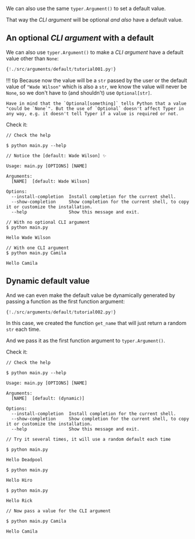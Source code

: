 We can also use the same `typer.Argument()` to set a default value.

That way the *CLI argument* will be optional *and also* have a default value.

## An optional *CLI argument* with a default

We can also use `typer.Argument()` to make a *CLI argument* have a default value other than `None`:

```Python hl_lines="4"
{!./src/arguments/default/tutorial001.py!}
```

!!! tip
    Because now the value will be a `str` passed by the user or the default value of `"Wade Wilson"` which is also a `str`, we know the value will never be `None`, so we don't have to (and shouldn't) use `Optional[str]`.

    Have in mind that the `Optional[something]` tells Python that a value "could be `None`". But the use of `Optional` doesn't affect Typer in any way, e.g. it doesn't tell Typer if a value is required or not.

Check it:

<div class="termy">

```console
// Check the help

$ python main.py --help

// Notice the [default: Wade Wilson] ✨

Usage: main.py [OPTIONS] [NAME]

Arguments:
  [NAME]  [default: Wade Wilson]

Options:
  --install-completion  Install completion for the current shell.
  --show-completion     Show completion for the current shell, to copy it or customize the installation.
  --help                Show this message and exit.

// With no optional CLI argument
$ python main.py

Hello Wade Wilson

// With one CLI argument
$ python main.py Camila

Hello Camila
```

</div>

## Dynamic default value

And we can even make the default value be dynamically generated by passing a function as the first function argument:

```Python hl_lines="6 7  10"
{!./src/arguments/default/tutorial002.py!}
```

In this case, we created the function `get_name` that will just return a random `str` each time.

And we pass it as the first function argument to `typer.Argument()`.

Check it:

<div class="termy">

```console
// Check the help

$ python main.py --help

Usage: main.py [OPTIONS] [NAME]

Arguments:
  [NAME]  [default: (dynamic)]

Options:
  --install-completion  Install completion for the current shell.
  --show-completion     Show completion for the current shell, to copy it or customize the installation.
  --help                Show this message and exit.

// Try it several times, it will use a random default each time

$ python main.py

Hello Deadpool

$ python main.py

Hello Hiro

$ python main.py

Hello Rick

// Now pass a value for the CLI argument

$ python main.py Camila

Hello Camila
```

</div>
